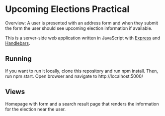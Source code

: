 # Upcoming Elections Practical

Overview: A user is presented with an address form and when they submit the form the user should see upcoming election information if available.

This is a server-side web application written in JavaScript with
[Express][express] and [Handlebars][handlebars].

## Running

If you want to run it locally, clone this repository and run npm install. Then, run npm start. Open browser and navigate to http://localhost:5000/

## Views

Homepage with form and a search result page that renders the information for the election near the user.

[express]: https://expressjs.com/
[handlebars]: http://handlebarsjs.com/
